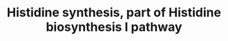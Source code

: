 ---
annotations:
- type: Pathway Ontology
  value: classic metabolic pathway
- type: Pathway Ontology
  value: amino acid metabolic pathway
authors:
- Jeffrey Goessens
- DeSl
description: Histidine synthesis, part of Histidine biosynthesis I pathway
last-edited: 2017-07-07
organisms:
- Homo sapiens
redirect_from:
- /index.php/Pathway:WP4014
- /instance/WP4014
schema-jsonld:
- '@context': https://schema.org/
  '@id': https://wikipathways.github.io/pathways/WP4014.html
  '@type': Dataset
  creator:
    '@type': Organization
    name: WikiPathways
  description: Histidine synthesis, part of Histidine biosynthesis I pathway
  keywords:
  - 2-oxoglutarate
  - ''
  - Phosphoribulosylformimino-AICAR-P
  - AICAR
  - Phosphoribosyl-AMP cyclohydrolase
  - Ribose-phosphate diphosphokinase
  - Ribose-5-Phosphate
  - Histidinol dehydrogenase
  - PhosphoribosylformiminoAICAR-P isomerase
  - Phosphoribosyl-AMP
  - Histidine
  - 5-phosphoribosylpyrophosphate
  - Imidazoleglycerol-phosphate dehydratase
  - Phosphoribosyl-ATP pyrophosphatase
  - Histidinol phosphate phosphatase
  - Phosphoribosyl-ATP
  - Imidazole-acetol-phosphate
  - Histidinal
  - Imidazole glycerol phosphate synthase
  - Histidinol-phosphate transaminase
  - Glutamine
  - Erythro-imidazole glycerol-phosphate
  - Histidinol-phosphate
  - Histidinol
  - ATP phosphoribosyltransferase
  - Glutamate
  - PhosphoribosylformiminoAICAR-phosphate
  license: CC0
  name: Histidine synthesis, part of Histidine biosynthesis I pathway
seo: CreativeWork
title: Histidine synthesis, part of Histidine biosynthesis I pathway
wpid: WP4014
---